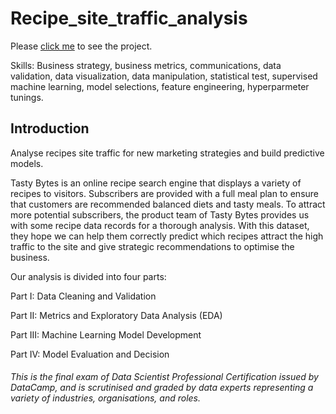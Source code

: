 # Recipe_site_traffic_analysis
Please [click me](https://nbviewer.org/github/yrwang0913/Recipe_site_traffic_analysis/blob/main/Recipe_site_traffic_analysis.ipynb) to see the project.

Skills: Business strategy, business metrics, communications, data validation, data visualization, data manipulation, statistical test, supervised machine learning, model selections, feature engineering, hyperparmeter tunings.

## Introduction
Analyse recipes site traffic for new marketing strategies and build predictive models.

Tasty Bytes is an online recipe search engine that displays a variety of recipes to visitors. Subscribers are provided with a full meal plan to ensure that customers are recommended balanced diets and tasty meals. To attract more potential subscribers, the product team of Tasty Bytes provides us with some recipe data records for a thorough analysis. With this dataset, they hope we can help them correctly predict which recipes attract the high traffic to the site and give strategic recommendations to optimise the business.

Our analysis is divided into four parts:

Part I: Data Cleaning and Validation

Part II: Metrics and Exploratory Data Analysis (EDA)

Part III: Machine Learning Model Development

Part IV: Model Evaluation and Decision


###### This is the final exam of Data Scientist Professional Certification issued by DataCamp, and is scrutinised and graded by data experts representing a variety of industries, organisations, and roles.
